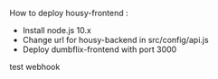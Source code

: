 How to deploy housy-frontend :

- Install node.js 10.x
- Change url for housy-backend in src/config/api.js
- Deploy dumbflix-frontend with port 3000

test webhook
